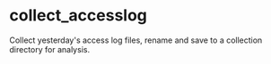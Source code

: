 # collect_accesslog
Collect yesterday's access log files, rename and save to a collection directory for analysis. 
